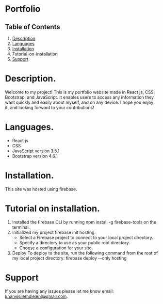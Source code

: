 # Portfolio

## Table of Contents
1. [Description](#Description)
2. [Languages](#Languages)
3. [Installation](#Installation)
4. [Tutorial-on-installation](#Tutorial-on-installation)
5. [Support](#Support)

# Description.

Welcome to my project! This is my portfolio website made in React js, CSS, Bootstrap, and JavaScript. 
It enables users to access any information they want quickly and easily about myself, and on any device. 
I hope you enjoy it, and  looking forward to your contributions!

# Languages.
- React js
- CSS
- JavaScript version 3.5.1
- Bootstrap version 4.6.1

# Installation.

This site was hosted using firebase.

# Tutorial on installation.
1. Installed the firebase CLI by running  npm install -g firebase-tools on the terminal.
2. Initialized my project firebase init hosting.
   - Select a Firebase project to connect to your local project directory.
   - Specify a directory to use as your public root directory.
   - Choose a configuration for your site.
3.  Deploy
To deploy to the site, run the following command from the root of my local project directory:
firebase deploy --only hosting


# Support

If you are having any issues please let me know email: khanyisilemdleleni@gmail.com.

